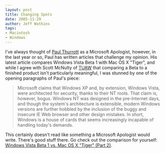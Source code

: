 ```yaml
---
layout: post
title: Changing Spots
date: 2005-11-29
author: Jeff Watkins
tags:
- Macintosh
- Windows
---
```


I've always thought of [Paul Thurrott](http://www.winsupersite.com) as a Microsoft Apologist, however, in the last year or so, Paul has written articles that challenge my opinion. His latest article compares Windows Vista Beta 1 with Mac OS X "Tiger", and while I agree with Scott McNulty of [TUAW](http://tuaw.com) that comparing a Beta to a finished product isn't particularly meaningful, I was stunned by one of the opening paragraphs of Paul's piece:

> Microsoft claims that Windows XP and, by extension, Windows Vista, were architected for security, thanks to their NT roots. That claim is, however, bogus. Windows NT was designed in the pre-Internet days, and though the system's architecture is extensible, modern Windows versions are further hobbled by the inclusion of the buggy and insecure IE Web browser and other design mistakes. In short, Windows is a house of cards that seems increasingly incapable of handling today's demands.

This certainly doesn't read like something a Microsoft Apologist would write. There's good stuff there. Go check out the comparison for yourself: [Windows Vista Beta 1 vs. Mac OS X "Tiger" (Part 2)](http://www.winsupersite.com/showcase/winvista_beta1_vs_tiger_02.asp).
